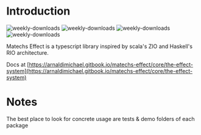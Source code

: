 # Introduction
![weekly-downloads](https://badgen.net/npm/v/@matechs/effect)
![weekly-downloads](https://badgen.net/npm/dw/@matechs/effect)
![weekly-downloads](https://badgen.net/npm/dm/@matechs/effect)
![weekly-downloads](https://badgen.net/npm/dy/@matechs/effect)

Matechs Effect is a typescript library inspired by scala's ZIO and Haskell's RIO architecture.

Docs at [https://arnaldimichael.gitbook.io/matechs-effect/core/the-effect-system](https://arnaldimichael.gitbook.io/matechs-effect/core/the-effect-system)

# Notes
The best place to look for concrete usage are tests & demo folders of each package